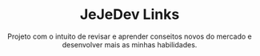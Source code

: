 <h1 align="center"> JeJeDev Links</h1>
<p align="center">
Projeto com o intuito de revisar e aprender conseitos novos do mercado e desenvolver mais as minhas habilidades.<br/>
</p>
